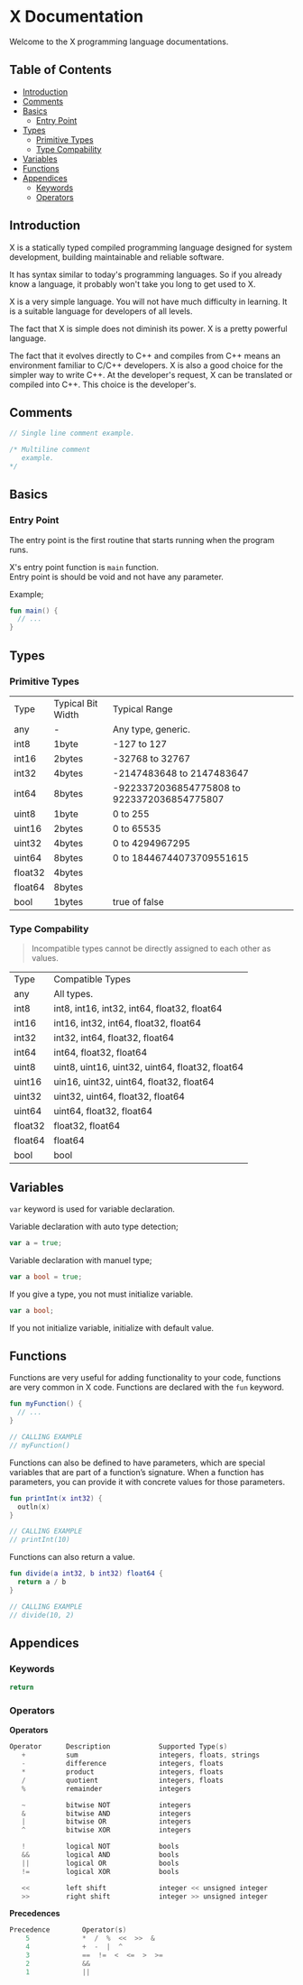 # X Documentation

Welcome to the X programming language documentations.

## Table of Contents

* [Introduction](#introduction)
* [Comments](#comments)
* [Basics](#basics)
  * [Entry Point](#entry_point)
* [Types](#types)
  * [Primitive Types](#primitive_types)
  * [Type Compability](#type_compability)
* [Variables](#variables)
* [Functions](#functions)
* [Appendices](#appendices)
  * [Keywords](#keywords)
  * [Operators](#operators)

<h2 id="introduction">Introduction</h2>

X is a statically typed compiled programming language designed for system development, building maintainable and reliable software.

It has syntax similar to today's programming languages. So if you already know a language, it probably won't take you long to get used to X.

X is a very simple language. You will not have much difficulty in learning. It is a suitable language for developers of all levels.

The fact that X is simple does not diminish its power. X is a pretty powerful language.

The fact that it evolves directly to C++ and compiles from C++ means an environment familiar to C/C++ developers.
X is also a good choice for the simpler way to write C++. At the developer's request, X can be translated or compiled into C++. This choice is the developer's.

<h2 id="comments">Comments</h2>

```cxx
// Single line comment example.
```

```cxx
/* Multiline comment
   example.
*/
```

<h2 id="basics">Basics</h2>

<h3 id="entry_point">Entry Point</h3>

The entry point is the first routine that starts running when the program runs.

X's entry point function is ``main`` function. <br>
Entry point is should be void and not have any parameter.

Example;

```kt
fun main() {
  // ...
}
```

<h2 id="types">Types</h2>

<h3 id="primitive_types">Primitive Types</h3>

<table>
  <tr>
    <td>Type</td>
    <td>Typical Bit Width</td>
    <td>Typical Range</td>
  </tr>
  <tr>
    <td>any</td>
    <td>-</td>
    <td>Any type, generic.</td>
  </tr>
  <tr>
    <td>int8</td>
    <td>1byte</td>
    <td>-127 to 127</td>
  </tr>
  <tr>
    <td>int16</td>
    <td>2bytes</td>
    <td>-32768 to 32767</td>
  </tr>
  <tr>
    <td>int32</td>
    <td>4bytes</td>
    <td>-2147483648 to 2147483647</td>
  </tr>
  <tr>
    <td>int64</td>
    <td>8bytes</td>
    <td>-9223372036854775808 to 9223372036854775807</td>
  </tr>
  <tr>
    <td>uint8</td>
    <td>1byte</td>
    <td>0 to 255</td>
  </tr>
  <tr>
    <td>uint16</td>
    <td>2bytes</td>
    <td>0 to 65535</td>
  </tr>
  <tr>
    <td>uint32</td>
    <td>4bytes</td>
    <td>0 to 4294967295</td>
  </tr>
  <tr>
    <td>uint64</td>
    <td>8bytes</td>
    <td>0 to 18446744073709551615</td>
  </tr>
  <tr>
    <td>float32</td>
    <td>4bytes</td>
    <td></td>
  </tr>
  <tr>
    <td>float64</td>
    <td>8bytes</td>
    <td></td>
  </tr>
  <tr>
    <td>bool</td>
    <td>1bytes</td>
    <td>true of false</td>
  </tr>
</table>

<h3 id="type_compability">Type Compability</h3>

> Incompatible types cannot be directly assigned to each other as values.

<table>
  <tr>
    <td>Type</td>
    <td>Compatible Types</td>
  </tr>
  <tr>
    <td>any</td>
    <td>All types.</td>
  </tr>
  <tr>
    <td>int8</td>
    <td>int8, int16, int32, int64, float32, float64</td>
  </tr>
  <tr>
    <td>int16</td>
    <td>int16, int32, int64, float32, float64</td>
  </tr>
  <tr>
    <td>int32</td>
    <td>int32, int64, float32, float64</td>
  </tr>
  <tr>
    <td>int64</td>
    <td>int64, float32, float64</td>
  </tr>
  <tr>
    <td>uint8</td>
    <td>uint8, uint16, uint32, uint64, float32, float64</td>
  </tr>
  <tr>
    <td>uint16</td>
    <td>uin16, uint32, uint64, float32, float64</td>
  </tr>
  <tr>
    <td>uint32</td>
    <td>uint32, uint64, float32, float64</td>
  </tr>
  <tr>
    <td>uint64</td>
    <td>uint64, float32, float64</td>
  </tr>
  <tr>
    <td>float32</td>
    <td>float32, float64</td>
  </tr>
  <tr>
    <td>float64</td>
    <td>float64</td>
  </tr>
  <tr>
    <td>bool</td>
    <td>bool</td>
  </tr>
</table>

<h2 id="variables">Variables</h2>

``var`` keyword is used for variable declaration.

Variable declaration with auto type detection;
```go
var a = true;
```

Variable declaration with manuel type;
```go
var a bool = true;
```
If you give a type, you not must initialize variable. <br>
```go
var a bool;
```
If you not initialize variable, initialize with default value.

<h2 id="functions">Functions</h2>

Functions are very useful for adding functionality to your code, functions are very common in X code.
Functions are declared with the ``fun`` keyword.

```kt
fun myFunction() {
  // ...
}

// CALLING EXAMPLE
// myFunction()
```

Functions can also be defined to have parameters, which are special variables that are part of a function’s signature.
When a function has parameters, you can provide it with concrete values for those parameters.

```kt
fun printInt(x int32) {
  outln(x)
}

// CALLING EXAMPLE
// printInt(10)
```

Functions can also return a value.

```kt
fun divide(a int32, b int32) float64 {
  return a / b
}

// CALLING EXAMPLE
// divide(10, 2)
```

<h2 id="appendices">Appendices</h2>

<h3 id="keywords">Keywords</h3>

```kt
return
```

<h3 id="operators">Operators</h3>

<strong>Operators</strong>

```kt
Operator      Description            Supported Type(s)
   +          sum                    integers, floats, strings
   -          difference             integers, floats
   *          product                integers, floats
   /          quotient               integers, floats
   %          remainder              integers

   ~          bitwise NOT            integers
   &          bitwise AND            integers
   |          bitwise OR             integers
   ^          bitwise XOR            integers

   !          logical NOT            bools
   &&         logical AND            bools
   ||         logical OR             bools
   !=         logical XOR            bools

   <<         left shift             integer << unsigned integer
   >>         right shift            integer >> unsigned integer
```

<strong>Precedences</strong>
```kt
Precedence        Operator(s)
    5             *  /  %  <<  >>  &
    4             +  -  |  ^
    3             ==  !=  <  <=  >  >=
    2             &&
    1             ||
```
